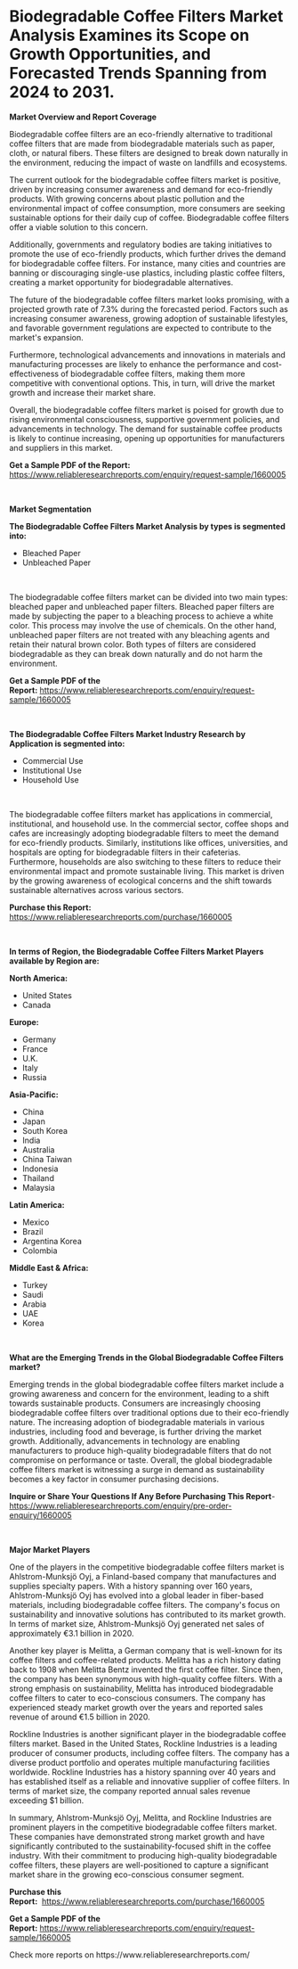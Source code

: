 <p><h1>Biodegradable Coffee Filters Market Analysis Examines its Scope on Growth Opportunities, and Forecasted Trends Spanning from 2024 to 2031.</h1></p><p><strong>Market Overview and Report Coverage</strong></p>
<p><p>Biodegradable coffee filters are an eco-friendly alternative to traditional coffee filters that are made from biodegradable materials such as paper, cloth, or natural fibers. These filters are designed to break down naturally in the environment, reducing the impact of waste on landfills and ecosystems.</p><p>The current outlook for the biodegradable coffee filters market is positive, driven by increasing consumer awareness and demand for eco-friendly products. With growing concerns about plastic pollution and the environmental impact of coffee consumption, more consumers are seeking sustainable options for their daily cup of coffee. Biodegradable coffee filters offer a viable solution to this concern.</p><p>Additionally, governments and regulatory bodies are taking initiatives to promote the use of eco-friendly products, which further drives the demand for biodegradable coffee filters. For instance, many cities and countries are banning or discouraging single-use plastics, including plastic coffee filters, creating a market opportunity for biodegradable alternatives.</p><p>The future of the biodegradable coffee filters market looks promising, with a projected growth rate of 7.3% during the forecasted period. Factors such as increasing consumer awareness, growing adoption of sustainable lifestyles, and favorable government regulations are expected to contribute to the market's expansion.</p><p>Furthermore, technological advancements and innovations in materials and manufacturing processes are likely to enhance the performance and cost-effectiveness of biodegradable coffee filters, making them more competitive with conventional options. This, in turn, will drive the market growth and increase their market share.</p><p>Overall, the biodegradable coffee filters market is poised for growth due to rising environmental consciousness, supportive government policies, and advancements in technology. The demand for sustainable coffee products is likely to continue increasing, opening up opportunities for manufacturers and suppliers in this market.</p></p>
<p><strong>Get a Sample PDF of the Report:</strong> <a href="https://www.reliableresearchreports.com/enquiry/request-sample/1660005">https://www.reliableresearchreports.com/enquiry/request-sample/1660005</a></p>
<p>&nbsp;</p>
<p><strong>Market Segmentation</strong></p>
<p><strong>The Biodegradable Coffee Filters Market Analysis by types is segmented into:</strong></p>
<p><ul><li>Bleached Paper</li><li>Unbleached Paper</li></ul></p>
<p>&nbsp;</p>
<p><p>The biodegradable coffee filters market can be divided into two main types: bleached paper and unbleached paper filters. Bleached paper filters are made by subjecting the paper to a bleaching process to achieve a white color. This process may involve the use of chemicals. On the other hand, unbleached paper filters are not treated with any bleaching agents and retain their natural brown color. Both types of filters are considered biodegradable as they can break down naturally and do not harm the environment.</p></p>
<p><strong>Get a Sample PDF of the Report:</strong>&nbsp;<a href="https://www.reliableresearchreports.com/enquiry/request-sample/1660005">https://www.reliableresearchreports.com/enquiry/request-sample/1660005</a></p>
<p>&nbsp;</p>
<p><strong>The Biodegradable Coffee Filters Market Industry Research by Application is segmented into:</strong></p>
<p><ul><li>Commercial Use</li><li>Institutional Use</li><li>Household Use</li></ul></p>
<p>&nbsp;</p>
<p><p>The biodegradable coffee filters market has applications in commercial, institutional, and household use. In the commercial sector, coffee shops and cafes are increasingly adopting biodegradable filters to meet the demand for eco-friendly products. Similarly, institutions like offices, universities, and hospitals are opting for biodegradable filters in their cafeterias. Furthermore, households are also switching to these filters to reduce their environmental impact and promote sustainable living. This market is driven by the growing awareness of ecological concerns and the shift towards sustainable alternatives across various sectors.</p></p>
<p><strong>Purchase this Report:</strong>&nbsp; <a href="https://www.reliableresearchreports.com/purchase/1660005">https://www.reliableresearchreports.com/purchase/1660005</a></p>
<p>&nbsp;</p>
<p><strong>In terms of Region, the Biodegradable Coffee Filters Market Players available by Region are:</strong></p>
<p>
    <p> <strong> North America: </strong>
        <ul>
            <li>United States</li>
            <li>Canada</li>
        </ul>
        </p> 
    <p> <strong> Europe: </strong>
        <ul>
            <li>Germany</li>
            <li>France</li>
            <li>U.K.</li>
            <li>Italy</li>
            <li>Russia</li>
        </ul>
        </p> 
    <p> <strong> Asia-Pacific: </strong>
        <ul>
            <li>China</li>
            <li>Japan</li>
            <li>South Korea</li>
            <li>India</li>
            <li>Australia</li>
            <li>China Taiwan</li>
            <li>Indonesia</li>
            <li>Thailand</li>
            <li>Malaysia</li>
        </ul>
        </p> 
    <p> <strong> Latin America: </strong>
        <ul>
            <li>Mexico</li>
            <li>Brazil</li>
            <li>Argentina Korea</li>
            <li>Colombia</li>
        </ul>
        </p> 
    <p> <strong> Middle East & Africa: </strong>
        <ul>
            <li>Turkey</li>
            <li>Saudi</li>
            <li>Arabia</li>
            <li>UAE</li>
            <li>Korea</li>
        </ul>
    </p>
    </p>
<p>&nbsp;</p>
<p><strong>What are the Emerging Trends in the Global Biodegradable Coffee Filters market?</strong></p>
<p><p>Emerging trends in the global biodegradable coffee filters market include a growing awareness and concern for the environment, leading to a shift towards sustainable products. Consumers are increasingly choosing biodegradable coffee filters over traditional options due to their eco-friendly nature. The increasing adoption of biodegradable materials in various industries, including food and beverage, is further driving the market growth. Additionally, advancements in technology are enabling manufacturers to produce high-quality biodegradable filters that do not compromise on performance or taste. Overall, the global biodegradable coffee filters market is witnessing a surge in demand as sustainability becomes a key factor in consumer purchasing decisions.</p></p>
<p><strong>Inquire or Share Your Questions If Any Before Purchasing This Report</strong>- <a href="https://www.reliableresearchreports.com/enquiry/pre-order-enquiry/1660005">https://www.reliableresearchreports.com/enquiry/pre-order-enquiry/1660005</a></p>
<p>&nbsp;</p>
<p><strong>Major Market Players</strong></p>
<p><p>One of the players in the competitive biodegradable coffee filters market is Ahlstrom-Munksjö Oyj, a Finland-based company that manufactures and supplies specialty papers. With a history spanning over 160 years, Ahlstrom-Munksjö Oyj has evolved into a global leader in fiber-based materials, including biodegradable coffee filters. The company's focus on sustainability and innovative solutions has contributed to its market growth. In terms of market size, Ahlstrom-Munksjö Oyj generated net sales of approximately €3.1 billion in 2020.</p><p>Another key player is Melitta, a German company that is well-known for its coffee filters and coffee-related products. Melitta has a rich history dating back to 1908 when Melitta Bentz invented the first coffee filter. Since then, the company has been synonymous with high-quality coffee filters. With a strong emphasis on sustainability, Melitta has introduced biodegradable coffee filters to cater to eco-conscious consumers. The company has experienced steady market growth over the years and reported sales revenue of around €1.5 billion in 2020.</p><p>Rockline Industries is another significant player in the biodegradable coffee filters market. Based in the United States, Rockline Industries is a leading producer of consumer products, including coffee filters. The company has a diverse product portfolio and operates multiple manufacturing facilities worldwide. Rockline Industries has a history spanning over 40 years and has established itself as a reliable and innovative supplier of coffee filters. In terms of market size, the company reported annual sales revenue exceeding $1 billion.</p><p>In summary, Ahlstrom-Munksjö Oyj, Melitta, and Rockline Industries are prominent players in the competitive biodegradable coffee filters market. These companies have demonstrated strong market growth and have significantly contributed to the sustainability-focused shift in the coffee industry. With their commitment to producing high-quality biodegradable coffee filters, these players are well-positioned to capture a significant market share in the growing eco-conscious consumer segment.</p></p>
<p><strong>Purchase this Report:</strong>&nbsp;&nbsp;<a href="https://www.reliableresearchreports.com/purchase/1660005">https://www.reliableresearchreports.com/purchase/1660005</a></p>
<p></p>
<p><strong>Get a Sample PDF of the Report:</strong>&nbsp;<a href="https://www.reliableresearchreports.com/enquiry/request-sample/1660005">https://www.reliableresearchreports.com/enquiry/request-sample/1660005</a></p>
<p>Check more reports on https://www.reliableresearchreports.com/</p>